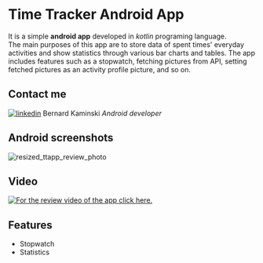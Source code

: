 # Time Tracker Android App 
It is a simple **android app** developed in *kotlin* programing language.  
The main purposes of this app are to store data of spent times' everyday activities and show statistics through various bar charts and tables. The app includes features such as a stopwatch, fetching pictures from API, setting fetched pictures as an activity profile picture, and so on.  
## Contact me
[![linkedin](https://user-images.githubusercontent.com/69598879/154025794-37b3a0c0-044e-4ffc-9a23-aeaa06f15995.png)](https://www.linkedin.com/in/bernard-kaminski-1a34981a9/) Bernard Kaminski *Android developer*
  
## Android screenshots
![resized_ttapp_review_photo](https://user-images.githubusercontent.com/69598879/153773378-cb78361a-f53c-45b4-bacd-8e26ecfabb56.png)

## Video
[![For the review video of the app click here.](https://user-images.githubusercontent.com/69598879/154024082-36661783-b268-454c-bd17-1abd2e014f36.jpg)](https://youtu.be/nUp18eeZDR0)

## Features

* Stopwatch
* Statistics
